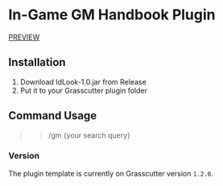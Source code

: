 # In-Game GM Handbook Plugin
[PREVIEW](https://s3.oxy.my.id/public/files/idlook.gif)

## Installation
1. Download IdLook-1.0.jar from Release
2. Put it to your Grasscutter plugin folder

## Command Usage
>> /gm {your search query}

### Version
The plugin template is currently on Grasscutter version `1.2.0`.

